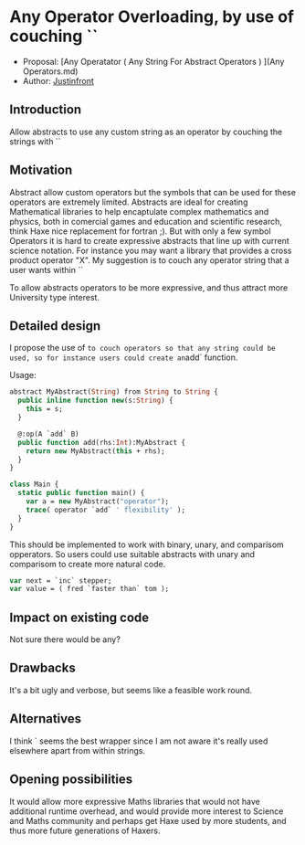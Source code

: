 # Any Operator Overloading, by use of couching ``

* Proposal: [Any Operatator ( Any String For Abstract Operators ) ](Any Operators.md)
* Author: [Justinfront](https://github.com/justinfront)

## Introduction

Allow abstracts to use any custom string as an operator by couching the strings with ``

## Motivation

Abstract allow custom operators but the symbols that can be used for these operators are extremely limited. 
Abstracts are ideal for creating Mathematical libraries to help encaptulate complex mathematics and physics, 
both in comercial games and education and scientific research, think Haxe nice replacement for fortran ;).
But with only a few symbol Operators it is hard to create expressive abstracts that line up with current science notation.
For instance you may want a library that provides a cross product operator "X".
My suggestion is to couch any operator string that a user wants within ``

To allow abstracts operators to be more expressive, and thus attract more University type interest.

## Detailed design

I propose the use of ` to couch operators so that any string could be used, so for instance users could create an `add` function.

Usage:
```haxe
abstract MyAbstract(String) from String to String {
  public inline function new(s:String) {
    this = s;
  }

  @:op(A `add` B)
  public function add(rhs:Int):MyAbstract {
    return new MyAbstract(this + rhs);
  }
}

class Main {
  static public function main() {
    var a = new MyAbstract("operator");
    trace( operator `add` ' flexibility' );
  }
}
```

This should be implemented to work with binary, unary, and comparisom opperators.
So users could use suitable abstracts with unary and comparisom to create more natural code.
``` haxe
var next = `inc` stepper;
var value = ( fred `faster than` tom );
```

## Impact on existing code

Not sure there would be any?

## Drawbacks

It's a bit ugly and verbose, but seems like a feasible work round.

## Alternatives

I think ` seems the best wrapper since I am not aware it's really used elsewhere apart from within strings.

## Opening possibilities

It would allow more expressive Maths libraries that would not have additional runtime overhead, 
and would provide more interest to Science and Maths community and perhaps get Haxe used by more students, 
and thus more future generations of Haxers.
